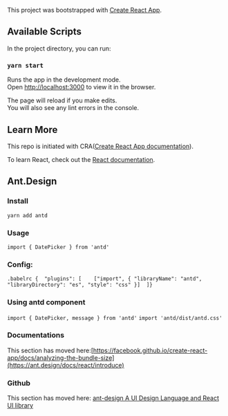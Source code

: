 This project was bootstrapped with [Create React App](https://github.com/facebook/create-react-app).

## Available Scripts

In the project directory, you can run:

### `yarn start`

Runs the app in the development mode.<br />
Open [http://localhost:3000](http://localhost:3000) to view it in the browser.

The page will reload if you make edits.<br />
You will also see any lint errors in the console.


## Learn More

This repo is initiated with CRA([Create React App documentation](https://facebook.github.io/create-react-app/docs/getting-started)).

To learn React, check out the [React documentation](https://reactjs.org/).

## Ant.Design

### Install

```yarn add antd```

### Usage

```import { DatePicker } from 'antd'```

### Config:

```.babelrc {  "plugins": [    ["import", { "libraryName": "antd", "libraryDirectory": "es", "style": "css" }]  ]} ```

### Using antd component

```import { DatePicker, message } from 'antd'```
```import 'antd/dist/antd.css'```

### Documentations

This section has moved here:[https://facebook.github.io/create-react-app/docs/analyzing-the-bundle-size](https://ant.design/docs/react/introduce)

### Github

This section has moved here: [ ant-design A UI Design Language and React UI library ](https://github.com/ant-design/ant-design)

